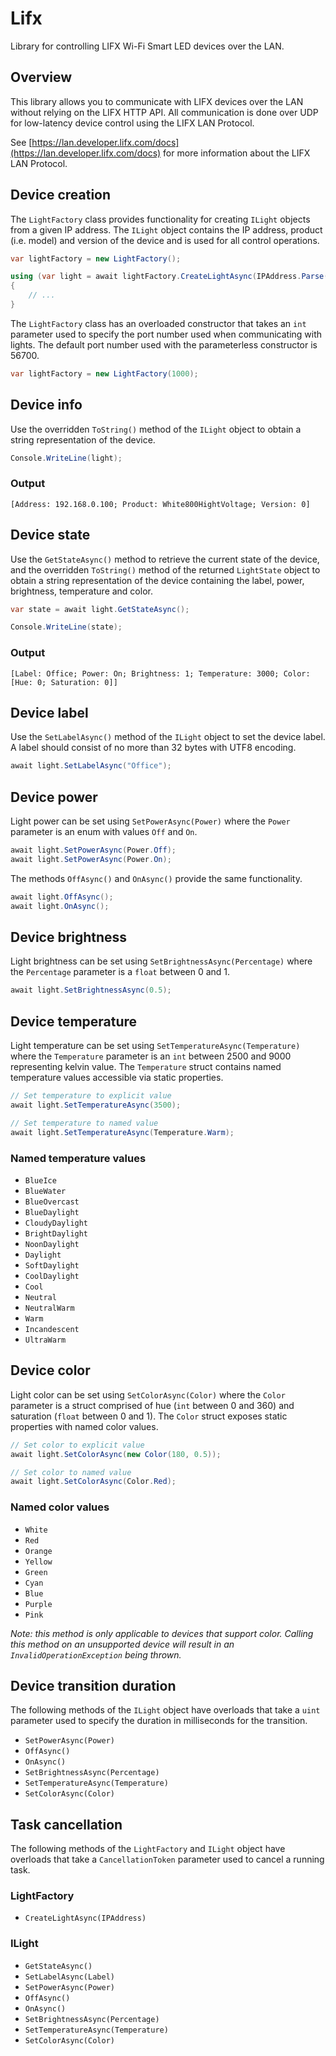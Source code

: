 # Lifx
Library for controlling LIFX Wi-Fi Smart LED devices over the LAN.

## Overview
This library allows you to communicate with LIFX devices over the LAN without relying on the LIFX HTTP API.
All communication is done over UDP for low-latency device control using the LIFX LAN Protocol.

See [https://lan.developer.lifx.com/docs](https://lan.developer.lifx.com/docs) for more information about the LIFX LAN
Protocol.

## Device creation
The `LightFactory` class provides functionality for creating `ILight` objects from a given IP address. The `ILight`
object contains the IP address, product (i.e. model) and version of the device and is used for all control operations.

```csharp
var lightFactory = new LightFactory();

using (var light = await lightFactory.CreateLightAsync(IPAddress.Parse("192.168.0.100")))
{
	// ...
}
```

The `LightFactory` class has an overloaded constructor that takes an `int` parameter used to specify the port number
used when communicating with lights. The default port number used with the parameterless constructor is 56700.

```csharp
var lightFactory = new LightFactory(1000);
```

## Device info
Use the overridden `ToString()` method of the `ILight` object to obtain a string representation of the device.

```csharp
Console.WriteLine(light);
```

### Output
`[Address: 192.168.0.100; Product: White800HightVoltage; Version: 0]`

## Device state
Use the `GetStateAsync()` method to retrieve the current state of the device, and the overridden `ToString()` method of
the returned `LightState` object to obtain a string representation of the device containing the label, power,
brightness, temperature and color.

```csharp
var state = await light.GetStateAsync();

Console.WriteLine(state);
```

### Output
`[Label: Office; Power: On; Brightness: 1; Temperature: 3000; Color: [Hue: 0; Saturation: 0]]`

## Device label
Use the `SetLabelAsync()` method of the `ILight` object to set the device label. A label should consist of no more than
32 bytes with UTF8 encoding.

```csharp
await light.SetLabelAsync("Office");
```

## Device power
Light power can be set using `SetPowerAsync(Power)` where the `Power` parameter is an enum with values `Off` and `On`.

```csharp
await light.SetPowerAsync(Power.Off);
await light.SetPowerAsync(Power.On);
```

The methods `OffAsync()` and `OnAsync()` provide the same functionality.

```csharp
await light.OffAsync();
await light.OnAsync();
```

## Device brightness
Light brightness can be set using `SetBrightnessAsync(Percentage)` where the `Percentage` parameter is a `float` between
0 and 1.

```csharp
await light.SetBrightnessAsync(0.5);
```

## Device temperature
Light temperature can be set using `SetTemperatureAsync(Temperature)` where the `Temperature` parameter is an `int`
between 2500 and 9000 representing kelvin value. The `Temperature` struct contains named temperature values accessible
via static properties.

```csharp
// Set temperature to explicit value
await light.SetTemperatureAsync(3500);

// Set temperature to named value
await light.SetTemperatureAsync(Temperature.Warm);
```

### Named temperature values
* `BlueIce`
* `BlueWater`
* `BlueOvercast`
* `BlueDaylight`
* `CloudyDaylight`
* `BrightDaylight`
* `NoonDaylight`
* `Daylight`
* `SoftDaylight`
* `CoolDaylight`
* `Cool`
* `Neutral`
* `NeutralWarm`
* `Warm`
* `Incandescent`
* `UltraWarm`

## Device color
Light color can be set using `SetColorAsync(Color)` where the `Color` parameter is a struct comprised of hue
(`int` between 0 and 360) and saturation (`float` between 0 and 1). The `Color` struct exposes static properties with
named color values.

```csharp
// Set color to explicit value
await light.SetColorAsync(new Color(180, 0.5));

// Set color to named value
await light.SetColorAsync(Color.Red);
```

### Named color values
* `White`
* `Red`
* `Orange`
* `Yellow`
* `Green`
* `Cyan`
* `Blue`
* `Purple`
* `Pink`

_Note: this method is only applicable to devices that support color. Calling this method on an unsupported device
will result in an `InvalidOperationException` being thrown._

## Device transition duration
The following methods of the `ILight` object have overloads that take a `uint` parameter used to specify the duration in
milliseconds for the transition.

* `SetPowerAsync(Power)`
* `OffAsync()`
* `OnAsync()`
* `SetBrightnessAsync(Percentage)`
* `SetTemperatureAsync(Temperature)`
* `SetColorAsync(Color)`

## Task cancellation
The following methods of the `LightFactory` and `ILight` object have overloads that take a `CancellationToken` parameter
used to cancel a running task.

### LightFactory
* `CreateLightAsync(IPAddress)`

### ILight
* `GetStateAsync()`
* `SetLabelAsync(Label)`
* `SetPowerAsync(Power)`
* `OffAsync()`
* `OnAsync()`
* `SetBrightnessAsync(Percentage)`
* `SetTemperatureAsync(Temperature)`
* `SetColorAsync(Color)`
